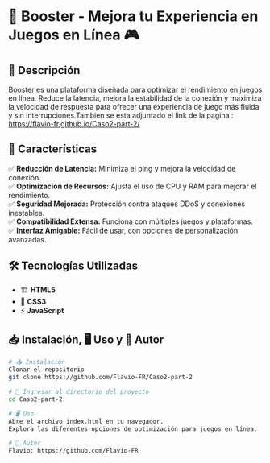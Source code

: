 # 🚀 Booster - Mejora tu Experiencia en Juegos en Línea 🎮  

## 📝 Descripción  
Booster es una plataforma diseñada para optimizar el rendimiento en juegos en línea. Reduce la latencia, mejora la estabilidad de la conexión y maximiza la velocidad de respuesta para ofrecer una experiencia de juego más fluida y sin interrupciones.Tambien se esta adjuntado el link de la pagina : https://flavio-fr.github.io/Caso2-part-2/  

## 🌟 Características  
✅ **Reducción de Latencia:** Minimiza el ping y mejora la velocidad de conexión.  
✅ **Optimización de Recursos:** Ajusta el uso de CPU y RAM para mejorar el rendimiento.  
✅ **Seguridad Mejorada:** Protección contra ataques DDoS y conexiones inestables.  
✅ **Compatibilidad Extensa:** Funciona con múltiples juegos y plataformas.  
✅ **Interfaz Amigable:** Fácil de usar, con opciones de personalización avanzadas.  

## 🛠️ Tecnologías Utilizadas  
- 🏗️ **HTML5**  
- 🎨 **CSS3**  
- ⚡ **JavaScript**

## 📥 Instalación, 🖥️ Uso y 👤 Autor  
```bash
# 📥 Instalación
Clonar el repositorio
git clone https://github.com/Flavio-FR/Caso2-part-2

# 📂 Ingresar al directorio del proyecto
cd Caso2-part-2

# 🖥️ Uso
Abre el archivo index.html en tu navegador.
Explora las diferentes opciones de optimización para juegos en línea.

# 👤 Autor
Flavio: https://github.com/Flavio-FR




